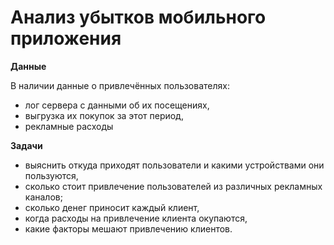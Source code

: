 # Анализ убытков мобильного приложения

**Данные**

В наличии данные о привлечённых пользователях:
 * лог сервера с данными об их посещениях,
 * выгрузка их покупок за этот период,
 * рекламные расходы
 
**Задачи**

 * выяснить откуда приходят пользователи и какими устройствами они пользуются,
 * сколько стоит привлечение пользователей из различных рекламных каналов;
 * сколько денег приносит каждый клиент,
 * когда расходы на привлечение клиента окупаются,
 * какие факторы мешают привлечению клиентов.
